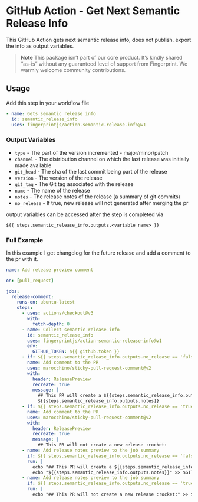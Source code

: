 # GitHub Action - Get Next Semantic Release Info
This GitHub Action gets next semantic release info, does not publish. export the info as output variables.

> **Note**
> This package isn’t part of our core product. It’s kindly shared “as-is” without any guaranteed level of support from Fingerprint. We warmly welcome community contributions.

## Usage

Add this step in your workflow file
```yaml
- name: Gets semantic release info
  id: semantic_release_info
  uses: fingerprintjs/action-semantic-release-info@v1
```

### Output Variables

- `type` - The part of the version incremented - major/minor/patch
- `channel` - The distribution channel on which the last release was initially made available
- `git_head` - The sha of the last commit being part of the release
- `version` - The version of the release
- `git_tag` - The Git tag associated with the release
- `name` - The name of the release
- `notes` - The release notes of the release (a summary of git commits)
- `no_release` - If true, new release will not generated after merging the pr

output variables can be accessed after the step is completed via 
```
${{ steps.semantic_release_info.outputs.<variable name> }}
```

### Full Example
In this example I get changelog for the future release and add a comment to the pr with it.  

```yaml
name: Add release preview comment

on: [pull_request]

jobs:
  release-comment:
    runs-on: ubuntu-latest
    steps:
      - uses: actions/checkout@v3
        with:
          fetch-depth: 0
      - name: Collect semantic-release-info
        id: semantic_release_info
        uses: fingerprintjs/action-semantic-release-info@v1
        env:
          GITHUB_TOKEN: ${{ github.token }}
      - if: ${{ steps.semantic_release_info.outputs.no_release == 'false' }}
        name: Add comment to the PR
        uses: marocchino/sticky-pull-request-comment@v2
        with:
          header: ReleasePreview
          recreate: true
          message: |
            ## This PR will create a ${{steps.semantic_release_info.outputs.type}} release :rocket:
            ${{steps.semantic_release_info.outputs.notes}}
      - if: ${{ steps.semantic_release_info.outputs.no_release == 'true' }}
        name: Add comment to the PR
        uses: marocchino/sticky-pull-request-comment@v2
        with:
          header: ReleasePreview
          recreate: true
          message: |
            ## This PR will not create a new release :rocket:
      - name: Add release notes preview to the job summary
        if: ${{ steps.semantic_release_info.outputs.no_release == 'false' }}
        run: |
          echo "## This PR will create a ${{steps.semantic_release_info.outputs.type}} release :rocket:" >> $GITHUB_STEP_SUMMARY
          echo "${{steps.semantic_release_info.outputs.notes}}" >> $GITHUB_STEP_SUMMARY
      - name: Add release notes preview to the job summary
        if: ${{ steps.semantic_release_info.outputs.no_release == 'true' }}
        run: |
          echo "## This PR will not create a new release :rocket:" >> $GITHUB_STEP_SUMMARY
```

